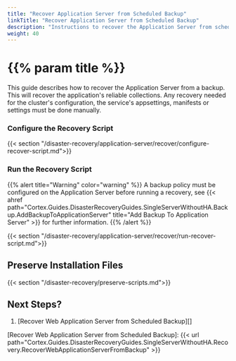 ```yaml
---
title: "Recover Application Server from Scheduled Backup"
linkTitle: "Recover Application Server from Scheduled Backup"
description: "Instructions to recover the Application Server from scheduled backups."
weight: 40
---
```


# {{% param title %}}

This guide describes how to recover the Application Server from a backup. This will recover the application's reliable collections. Any recovery needed for the cluster's configuration, the service's appsettings, manifests or settings must be done manually.

### Configure the Recovery Script

{{< section "/disaster-recovery/application-server/recover/configure-recover-script.md">}}

### Run the Recovery Script

{{% alert title="Warning" color="warning" %}}
A backup policy must be configured on the Application Server before running a recovery, see {{< ahref path="Cortex.Guides.DisasterRecoveryGuides.SingleServerWithoutHA.Backup.AddBackupToApplicationServer" title="Add Backup To Application Server" >}}  for further information.
{{% /alert %}}

{{< section "/disaster-recovery/application-server/recover/run-recover-script.md">}}

## Preserve Installation Files

{{< section "/disaster-recovery/preserve-scripts.md">}}

## Next Steps?

1. [Recover Web Application Server from Scheduled Backup][]

[Recover Web Application Server from Scheduled Backup]: {{< url path="Cortex.Guides.DisasterRecoveryGuides.SingleServerWithoutHA.Recovery.RecoverWebApplicationServerFromBackup" >}}